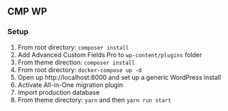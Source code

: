 ## CMP WP

### Setup

1. From root directory: `composer install`
1. Add Advanced Custom Fields Pro to `wp-content/plugins` folder
1. From theme direction: `composer install`
1. From root directory: `docker-compose up -d`
1. Open up http://localhost:8000 and set up a generic WordPress install
1. Activate All-in-One migration plugin
1. Import production database
1. From theme directory: `yarn` and then `yarn run start`
